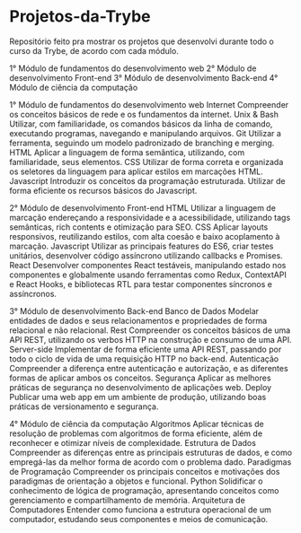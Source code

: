 # Projetos-da-Trybe

Repositório feito pra mostrar os projetos que desenvolvi durante todo o curso da Trybe, de acordo com cada módulo.

1° Módulo de fundamentos do desenvolvimento web
2° Módulo de desenvolvimento Front-end
3° Módulo de desenvolvimento Back-end
4° Módulo de ciência da computação

1° Módulo de fundamentos do desenvolvimento web
 Internet
Compreender os conceitos básicos de rede
e os fundamentos da internet.
 Unix & Bash
Utilizar, com familiaridade, os comandos básicos da linha de comando,
executando programas, navegando e manipulando arquivos.
 Git
Utilizar a ferramenta, seguindo um modelo padronizado
de branching e merging.
 HTML
Aplicar a linguagem de forma semântica, utilizando, com familiaridade,
seus elementos.
 CSS
Utilizar de forma correta e organizada os seletores da linguagem
para aplicar estilos em marcações HTML.
 Javascript
Introduzir os conceitos da programação estruturada.
Utilizar de forma eficiente os recursos básicos do Javascript.

2° Módulo de desenvolvimento Front-end
HTML
Utilizar a linguagem de marcação endereçando a responsividade
e a acessibilidade, utilizando tags semânticas, rich contents
e otimização para SEO.
 CSS
Aplicar layouts responsivos, reutilizando estilos,
com alta coesão e baixo acoplamento à marcação.
 Javascript
Utilizar as principais features do ES6, criar testes unitários,
desenvolver código assíncrono utilizando callbacks e Promises.
 React
Desenvolver componentes React testáveis, manipulando estado
nos componentes e globalmente usando ferramentas como Redux,
ContextAPI e React Hooks, e bibliotecas RTL para testar componentes
síncronos e assíncronos.

3° Módulo de desenvolvimento Back-end
Banco de Dados
Modelar entidades de dados e seus relacionamentos
e propriedades de forma relacional e não relacional.
 Rest
Compreender os conceitos básicos de uma API REST,
utilizando os verbos HTTP na construção e consumo de uma API.
 Server-side
Implementar de forma eficiente uma API REST, passando por todo
o ciclo de vida de uma requisição HTTP no back-end.
 Autenticação
Compreender a diferença entre autenticação e autorização,
e as diferentes formas de aplicar ambos os conceitos.
 Segurança
Aplicar as melhores práticas de segurança
no desenvolvimento de aplicações web.
 Deploy
Publicar uma web app em um ambiente de produção,
utilizando boas práticas de versionamento e segurança.

4° Módulo de ciência da computação
Algoritmos
Aplicar técnicas de resolução de problemas com algoritmos de forma
eficiente, além de reconhecer e otimizar níveis de complexidade.
 Estrutura de Dados
Compreender as diferenças entre as principais estruturas de dados,
e como empregá-las da melhor forma de acordo com o problema dado.
 Paradigmas de Programação
Compreender os principais conceitos e motivações dos paradigmas
de orientação a objetos e funcional.
 Python
Solidificar o conhecimento de lógica de programação, apresentando
conceitos como gerenciamento e compartilhamento de memória.
 Arquitetura de Computadores
Entender como funciona a estrutura operacional de um computador,
estudando seus componentes e meios de comunicação.
